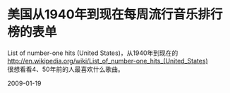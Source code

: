 # 美国从1940年到现在每周流行音乐排行榜的表单

List of number-one hits (United States)，从1940年到现在的 
<http://en.wikipedia.org/wiki/List_of_number-one_hits_(United_States)>				   
很想看看4、50年前的人最喜欢什么歌曲。


2009-01-19